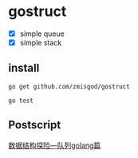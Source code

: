 # gostruct

- [x] simple queue
- [x] simple stack

## install

```
go get github.com/zmisgod/gostruct

go test
```



## Postscript

<a href="https://zmis.me/detail_1378">数据结构探险—队列golang篇</a>